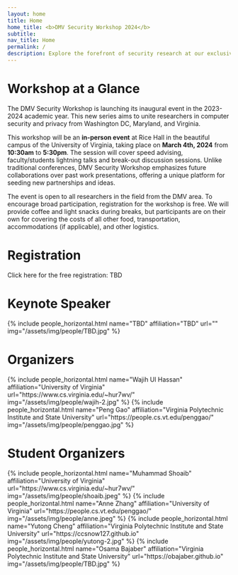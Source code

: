 ```yaml
---
layout: home
title: Home
home_title: <b>DMV Security Workshop 2024</b>
subtitle:
nav_title: Home
permalink: /
description: Explore the forefront of security research at our exclusive workshop, uniting aspiring researchers from Washington D.C., Maryland, and Virginia.
---
```


# Workshop at a Glance

The DMV Security Workshop is launching its inaugural event in the 2023-2024 academic year. This new series aims to unite researchers in computer security and privacy from Washington DC, Maryland, and Virginia.

This workshop will be an **in-person event** at Rice Hall in the beautiful campus of the University of Virginia, taking place on <b>March 4th, 2024</b> from **10:30am** to **5:30pm**. The session will cover speed advising, faculty/students lightning talks and break-out discussion sessions. Unlike traditional conferences, DMV Security Workshop emphasizes future collaborations over past work presentations, offering a unique platform for seeding new partnerships and ideas.

The event is open to all researchers in the field from the DMV area. To encourage broad participation, registration for the workshop is free. We will provide coffee and light snacks during breaks, but participants are on their own for covering the costs of all other food, transportation, accommodations (if applicable), and other logistics.


# Registration

Click here for the free registration: TBD

# Keynote Speaker
<div class="row row-cols-2 projects pt-3 pb-3">
  {% include people_horizontal.html name="TBD" affiliation="TBD" url="" img="/assets/img/people/TBD.jpg" %}
</div>


# Organizers
<div class="row row-cols-2 projects pt-3 pb-3">
  {% include people_horizontal.html name="Wajih Ul Hassan" affiliation="University of Virginia" url="https://www.cs.virginia.edu/~hur7wv/" img="/assets/img/people/wajih-2.jpg" %}
  {% include people_horizontal.html name="Peng Gao" affiliation="Virginia Polytechnic Institute and State University" url="https://people.cs.vt.edu/penggao/" img="/assets/img/people/penggao.jpg" %}
</div>

# Student Organizers
<div class="row row-cols-2 projects pt-3 pb-3">
  {% include people_horizontal.html name="Muhammad Shoaib" affiliation="University of Virginia" url="https://www.cs.virginia.edu/~hur7wv/" img="/assets/img/people/shoaib.jpeg" %}
  {% include people_horizontal.html name="Anne Zhang" affiliation="University of Virginia" url="https://people.cs.vt.edu/penggao/" img="/assets/img/people/anne.jpeg" %}
  {% include people_horizontal.html name="Yutong Cheng" affiliation="Virginia Polytechnic Institute and State University" url="https://ccsnow127.github.io" img="/assets/img/people/yutong-2.jpg" %}
  {% include people_horizontal.html name="Osama Bajaber" affiliation="Virginia Polytechnic Institute and State University" url="https://obajaber.github.io" img="/assets/img/people/TBD.jpg" %}
</div>